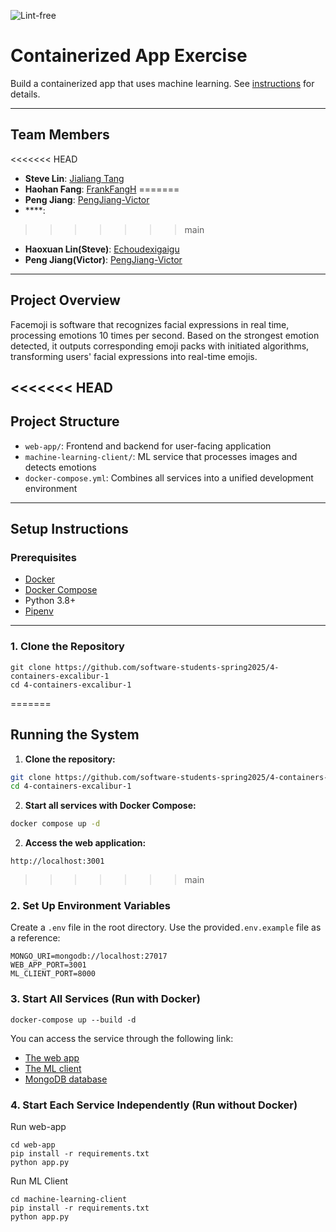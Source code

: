![Lint-free](https://github.com/nyu-software-engineering/containerized-app-exercise/actions/workflows/lint.yml/badge.svg)

# Containerized App Exercise

Build a containerized app that uses machine learning. See [instructions](./instructions.md) for details.

---

## Team Members
<<<<<<< HEAD
- **Steve Lin**: [Jialiang Tang](https://github.com/JialiangTang1)
- **Haohan Fang**: [FrankFangH](https://github.com/FrankFangH)
=======
- **Peng Jiang**: [PengJiang-Victor](https://github.com/PengJiang-Victor)
- ****: []()
>>>>>>> main
- **Haoxuan Lin(Steve)**: [Echoudexigaigu](https://github.com/Echoudexigaigu)
- **Peng Jiang(Victor)**: [PengJiang-Victor](https://github.com/PengJiang-Victor)

---

## Project Overview

Facemoji is software that recognizes facial expressions in real time, processing emotions 10 times per second. Based on the strongest emotion detected, it outputs corresponding emoji packs with initiated algorithms, transforming users' facial expressions into real-time emojis.

<<<<<<< HEAD
---

## Project Structure

- `web-app/`: Frontend and backend for user-facing application
- `machine-learning-client/`: ML service that processes images and detects emotions
- `docker-compose.yml`: Combines all services into a unified development environment

---

## Setup Instructions

### Prerequisites

- [Docker](https://www.docker.com/)
- [Docker Compose](https://docs.docker.com/compose/)
- Python 3.8+
- [Pipenv](https://pipenv.pypa.io/en/latest/)

---

### 1. Clone the Repository

```
git clone https://github.com/software-students-spring2025/4-containers-excalibur-1
cd 4-containers-excalibur-1
```
=======
## Running the System

1. **Clone the repository:**

```bash
git clone https://github.com/software-students-spring2025/4-containers-excalibur-1.git
cd 4-containers-excalibur-1
```

2. **Start all services with Docker Compose:**
```bash
docker compose up -d
```

2. **Access the web application:**
```
http://localhost:3001
```
>>>>>>> main

### 2. Set Up Environment Variables

Create a `.env` file in the root directory. Use the provided`.env.example` file as a reference:

```
MONGO_URI=mongodb://localhost:27017
WEB_APP_PORT=3001
ML_CLIENT_PORT=8000
```

### 3. Start All Services (Run with Docker)

```
docker-compose up --build -d
```

You can access the service through the following link:
- [The web app](http://localhost:3001)
- [The ML client](http://localhost:8000)
- [MongoDB database](http://localhost:27017)

### 4. Start Each Service Independently (Run without Docker)

Run web-app
```
cd web-app
pip install -r requirements.txt
python app.py
```
Run ML Client
```
cd machine-learning-client
pip install -r requirements.txt
python app.py
```
